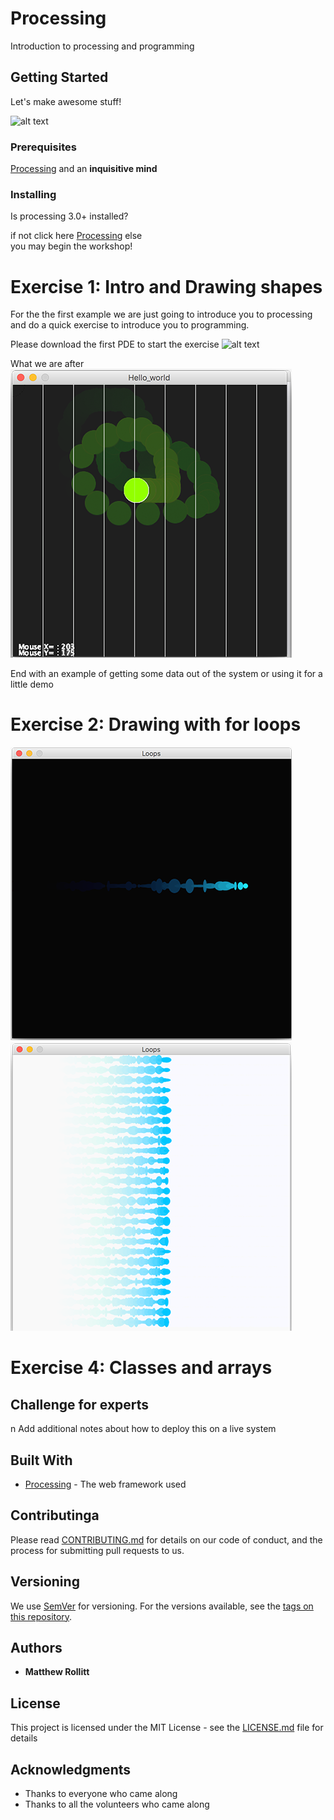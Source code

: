 # Processing

Introduction to processing and programming

## Getting Started

Let's make awesome stuff! 

![alt text](https://www.raspberrypi.org/app/uploads/2017/04/002_presSeries.jpg)

### Prerequisites

[Processing](https://processing.org/) and an **inquisitive mind**


### Installing

Is processing 3.0+ installed? 

if not click here 
	[Processing](https://processing.org/download) 
else 	
	you may begin the workshop! 

# Exercise 1: Intro and Drawing shapes

For the the first example we are just going to introduce you to processing and do a quick exercise to introduce you to programming. 

Please download the first PDE to start the exercise ![alt text](/Exercises/Hello_world/Hello_world.pde)

What we are after
![alt text](/Exercises/Images/exercise1.png)

End with an example of getting some data out of the system or using it for a little demo

# Exercise 2: Drawing with for loops

![alt text](/Exercises/Images/exercise2.png)
![alt text](/Exercises/Images/exercise2goal.png)

# Exercise 4: Classes and arrays
 
## Challenge for experts 
n
Add additional notes about how to deploy this on a live system

## Built With

* [Processing](https://processing.org/) - The web framework used

## Contributinga

Please read [CONTRIBUTING.md](https://gist.github.com/PurpleBooth/b24679402957c63ec426) for details on our code of conduct, and the process for submitting pull requests to us.

## Versioning

We use [SemVer](http://semver.org/) for versioning. For the versions available, see the [tags on this repository](https://github.com/your/project/tags). 

## Authors

* **Matthew Rollitt**

## License

This project is licensed under the MIT License - see the [LICENSE.md](LICENSE.md) file for details

## Acknowledgments

* Thanks to everyone who came along
* Thanks to all the volunteers who came along
